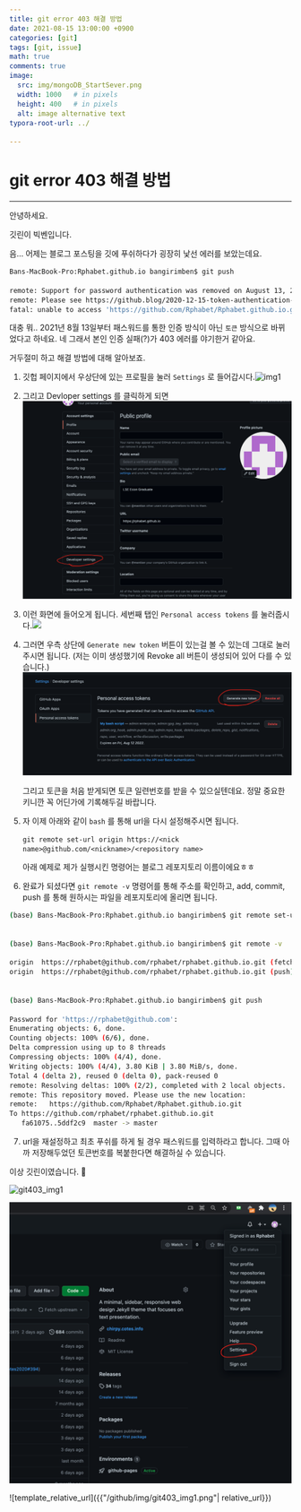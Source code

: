```yaml
---
title: git error 403 해결 방법
date: 2021-08-15 13:00:00 +0900
categories: [git]
tags: [git, issue] 
math: true
comments: true
image:
  src: img/mongoDB_StartSever.png
  width: 1000   # in pixels
  height: 400   # in pixels
  alt: image alternative text
typora-root-url: ../

---
```


# git error 403 해결 방법

---

안녕하세요. 

깃린이 빅벤입니다.

음... 어제는 블로그 포스팅을 깃에 푸쉬하다가 굉장히 낯선 에러를 보았는데요.

```bash
Bans-MacBook-Pro:Rphabet.github.io bangirimben$ git push

remote: Support for password authentication was removed on August 13, 2021. Please use a personal access token instead.
remote: Please see https://github.blog/2020-12-15-token-authentication-requirements-for-git-operations/ for more information.
fatal: unable to access 'https://github.com/Rphabet/Rphabet.github.io.git/': The requested URL returned error: 403
```

대충 뭐.. 2021년 8월 13일부터 패스워드를 통한 인증 방식이 아닌 `토큰` 방식으로 바뀌었다고 하네요. 네 그래서 본인 인증 실패(?)가 403 에러를 야기한거 같아요.

거두절미 하고 해결 방법에 대해 알아보죠.

1.  깃헙 페이지에서 우상단에 있는 프로필을 눌러 `Settings` 로 들어갑시다.![img1](/Users/bangirimben/Rphabet.github.io/_posts/github/img/git403_img1.png)

2. 그리고 Devloper settings 를 클릭하게 되면![img2](img/git403_img2.png)

3. 이런 화면에 들어오게 됩니다. 세번째 탭인 `Personal access tokens` 를 눌러줍시다.<img src="/Users/bangirimben/Rphabet.github.io/_posts/img/git403_img3.png">

4. 그러면 우측 상단에 `Generate new token` 버튼이 있는걸 볼 수 있는데 그대로 눌러주시면 됩니다. (저는 이미 생성했기에 Revoke all 버튼이 생성되어 있어 다를 수 있습니다.)![img4](img/git403_img4.png)

   그리고 토큰을 처음 받게되면 토큰 일련번호를 받을 수 있으실텐데요. 정말 중요한 키니깐 꼭 어딘가에 기록해두길 바랍니다. 

5. 자 이제 아래와 같이 `bash` 를 통해 url을 다시 설정해주시면 됩니다.     

   `git remote set-url origin https://<nick name>@github.com/<nickname>/<repository name>`

   아래 예제로 제가 실행시킨 명령어는 블로그 레포지토리 이름이에요ㅎㅎ

6. 완료가 되셨다면 `git remote -v` 명령어를 통해 주소를 확인하고, add, commit, push 를 통해 원하시는 파일을 레포지토리에 올리면 됩니다.

```bash
(base) Bans-MacBook-Pro:Rphabet.github.io bangirimben$ git remote set-url origin https://rphabet@github.com/rphabet/rphabet.github.io.git


(base) Bans-MacBook-Pro:Rphabet.github.io bangirimben$ git remote -v

origin	https://rphabet@github.com/rphabet/rphabet.github.io.git (fetch)
origin	https://rphabet@github.com/rphabet/rphabet.github.io.git (push)


(base) Bans-MacBook-Pro:Rphabet.github.io bangirimben$ git push

Password for 'https://rphabet@github.com': 
Enumerating objects: 6, done.
Counting objects: 100% (6/6), done.
Delta compression using up to 8 threads
Compressing objects: 100% (4/4), done.
Writing objects: 100% (4/4), 3.80 KiB | 3.80 MiB/s, done.
Total 4 (delta 2), reused 0 (delta 0), pack-reused 0
remote: Resolving deltas: 100% (2/2), completed with 2 local objects.
remote: This repository moved. Please use the new location:
remote:   https://github.com/Rphabet/Rphabet.github.io.git
To https://github.com/rphabet/rphabet.github.io.git
   fa61075..5ddf2c9  master -> master

```

7. url을 재설정하고 최초 푸쉬를 하게 될 경우 패스워드를 입력하라고 합니다. 그때 아까 저장해두었던 토큰번호를 복붙한다면 해결하실 수 있습니다.



이상 깃린이였습니다. 👋 

![git403_img1](/github/img/git403_img1.png)

![img_1_usingGitAddress](https://raw.githubusercontent.com/Rphabet/Rphabet.github.io/master/_posts/github/img/git403_img1.png)

![template_relative_url]({{"/github/img/git403_img1.png"| relative_url}})